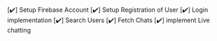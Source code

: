 [✔️] Setup Firebase Account
[✔️] Setup Registration of User
[✔️] Login implementation
[✔️] Search Users
[✔️] Fetch Chats
[✔️] implement Live chatting
